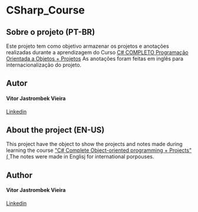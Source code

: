 # CSharp_Course


## Sobre o projeto (PT-BR)

Este projeto tem como objetivo armazenar os projetos e anotações realizadas durante a aprendizagem do Curso [C# COMPLETO Programação Orientada a Objetos + Projetos](https://www.udemy.com/course/programacao-orientada-a-objetos-csharp/)
As anotações foram feitas em inglês para internacionalização do projeto.

## Autor
#### Vitor Jastrombek Vieira
[Linkedin](https://www.linkedin.com/in/vitorjastrombekvieira/)


## About the project (EN-US)

This project have the object to show the projects and notes made during learning the course ["C# Complete Object-oriented programming + Projects" ( ](https://www.udemy.com/course/programacao-orientada-a-objetos-csharp/)
The notes were made in Englisj for international porpouses.

## Author
#### Vitor Jastrombek Vieira
[Linkedin](https://www.linkedin.com/in/vitorjastrombekvieira/)
